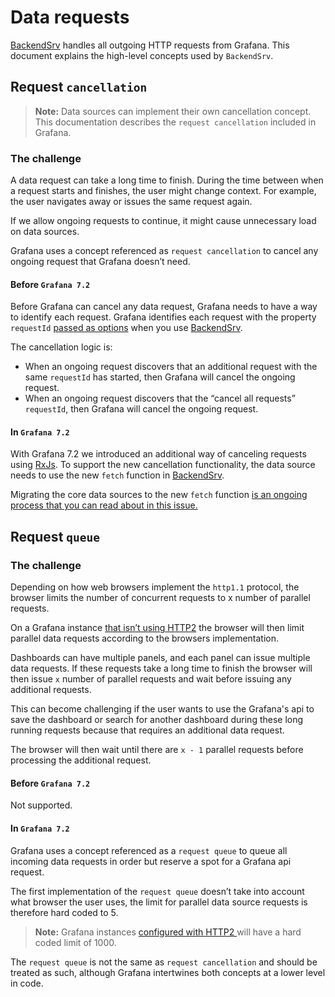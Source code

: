 # Data requests

[BackendSrv](https://grafana.com/docs/grafana/latest/packages_api/runtime/backendsrv) handles all outgoing HTTP requests from Grafana. This document explains the high-level concepts used by `BackendSrv`.

## Request `cancellation`
> **Note:** Data sources can implement their own cancellation concept. This documentation describes the `request cancellation` included in Grafana.

### The challenge
A data request can take a long time to finish. During the time between when a request starts and finishes, the user might change context. For example, the user navigates away or issues the same request again.

If we allow ongoing requests to continue, it might cause unnecessary load on data sources.

Grafana uses a concept referenced as `request cancellation` to cancel any ongoing request that Grafana doesn’t need.

#### Before `Grafana 7.2`
Before Grafana can cancel any data request, Grafana needs to have a way to identify each request. Grafana identifies each request with the property `requestId` [passed as options](https://github.com/grafana/grafana/blob/master/docs/sources/packages_api/runtime/backendsrvrequest.md) when you use [BackendSrv](https://grafana.com/docs/grafana/latest/packages_api/runtime/backendsrv).

The cancellation logic is:
- When an ongoing request discovers that an additional request with the same `requestId` has started, then Grafana will cancel the ongoing request.
- When an ongoing request discovers that the “cancel all requests” `requestId`, then Grafana will cancel the ongoing request.

#### In `Grafana 7.2`
With Grafana 7.2 we introduced an additional way of canceling requests using [RxJs](https://github.com/ReactiveX/rxjs). To support the new cancellation functionality, the data source needs to use the new `fetch` function in [BackendSrv](https://grafana.com/docs/grafana/latest/packages_api/runtime/backendsrv).

Migrating the core data sources to the new `fetch` function [is an ongoing process that you can read about in this issue.](https://github.com/grafana/grafana/issues/27222)


## Request `queue`

### The challenge
Depending on how web browsers implement the `http1.1` protocol, the browser limits the number of concurrent requests to x number of parallel requests. 

On a Grafana instance [that isn’t using HTTP2](https://grafana.com/docs/grafana/latest/administration/configuration/#protocol) the browser will then limit parallel data requests according to the browsers implementation.

Dashboards can have multiple panels, and each panel can issue multiple data requests. If these requests take a long time to finish the browser will then issue `x` number of parallel requests and wait before issuing any additional requests. 

This can become challenging if the user wants to use the Grafana's api to save the dashboard or search for another dashboard during these long running requests because that requires an additional data request. 

The browser will then wait until there are `x - 1` parallel requests before processing the additional request.

#### Before `Grafana 7.2`
Not supported. 

#### In `Grafana 7.2`
Grafana uses a concept referenced as a `request queue` to queue all incoming data requests in order but reserve a spot for a Grafana api request. 

The first implementation of the `request queue` doesn’t take into account what browser the user uses, the limit for parallel data source requests is therefore hard coded to 5.

> **Note:** Grafana instances [configured with HTTP2 ](https://grafana.com/docs/grafana/latest/administration/configuration/#protocol) will have a hard coded limit of 1000.

The `request queue` is not the same as `request cancellation` and should be treated as such, although Grafana intertwines both concepts at a lower level in code. 
